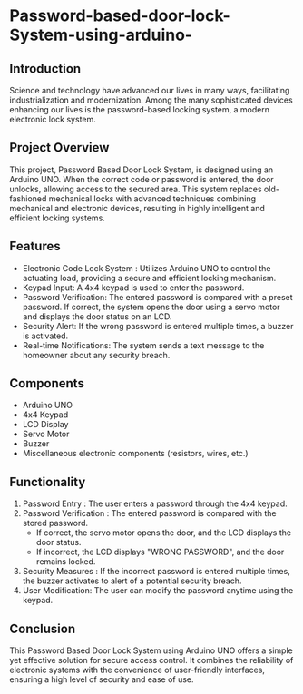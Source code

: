 # Password-based-door-lock-System-using-arduino-

## Introduction

Science and technology have advanced our lives in many ways, facilitating industrialization and modernization. Among the many sophisticated devices enhancing our lives is the password-based locking system, a modern electronic lock system.

## Project Overview
This project, Password Based Door Lock System, is designed using an Arduino UNO. When the correct code or password is entered, the door unlocks, allowing access to the secured area. This system replaces old-fashioned mechanical locks with advanced techniques combining mechanical and electronic devices, resulting in highly intelligent and efficient locking systems.

## Features
- Electronic Code Lock System : Utilizes Arduino UNO to control the actuating load, providing a secure and efficient locking mechanism.
- Keypad Input: A 4x4 keypad is used to enter the password.
- Password Verification: The entered password is compared with a preset password. If correct, the system opens the door using a servo motor and displays the door status on an LCD.
- Security Alert: If the wrong password is entered multiple times, a buzzer is activated.
- Real-time Notifications: The system sends a text message to the homeowner about any security breach.

## Components
- Arduino UNO
- 4x4 Keypad
- LCD Display
- Servo Motor
- Buzzer
- Miscellaneous electronic components (resistors, wires, etc.)

## Functionality
1. Password Entry : The user enters a password through the 4x4 keypad.
2. Password Verification : The entered password is compared with the stored password.
   - If correct, the servo motor opens the door, and the LCD displays the door status.
   - If incorrect, the LCD displays "WRONG PASSWORD", and the door remains locked.
3. Security Measures : If the incorrect password is entered multiple times, the buzzer activates to alert of a potential security breach.
4. User Modification: The user can modify the password anytime using the keypad.

## Conclusion

This Password Based Door Lock System using Arduino UNO offers a simple yet effective solution for secure access control. It combines the reliability of electronic systems with the convenience of user-friendly interfaces, ensuring a high level of security and ease of use.
